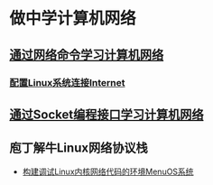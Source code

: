 # 做中学计算机网络

## [通过网络命令学习计算机网络](netutilities.md)

### [配置Linux系统连接Internet](netutilities.md#配置linux系统连接internet)
### 

## [通过Socket编程接口学习计算机网络](socket.md)



## 庖丁解牛Linux网络协议栈

* [构建调试Linux内核网络代码的环境MenuOS系统](setupMenuOS.md)
